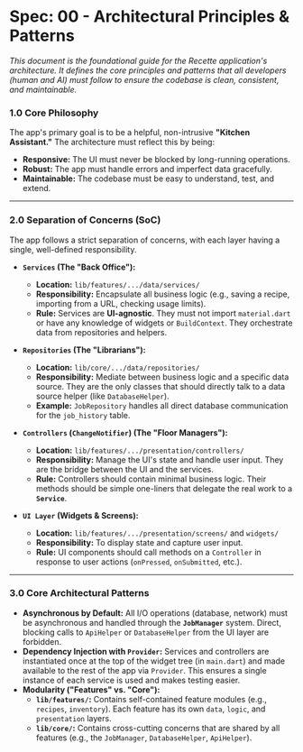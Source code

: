 # **Spec: 00 - Architectural Principles & Patterns**

*This document is the foundational guide for the Recette application's architecture. It defines the core principles and patterns that all developers (human and AI) must follow to ensure the codebase is clean, consistent, and maintainable.*

### **1.0 Core Philosophy**

The app's primary goal is to be a helpful, non-intrusive **"Kitchen Assistant."** The architecture must reflect this by being:
* **Responsive:** The UI must never be blocked by long-running operations.
* **Robust:** The app must handle errors and imperfect data gracefully.
* **Maintainable:** The codebase must be easy to understand, test, and extend.

---

### **2.0 Separation of Concerns (SoC)**

The app follows a strict separation of concerns, with each layer having a single, well-defined responsibility.

* **`Services` (The "Back Office"):**
    * **Location:** `lib/features/.../data/services/`
    * **Responsibility:** Encapsulate all business logic (e.g., saving a recipe, importing from a URL, checking usage limits).
    * **Rule:** Services are **UI-agnostic**. They must not import `material.dart` or have any knowledge of widgets or `BuildContext`. They orchestrate data from repositories and helpers.

* **`Repositories` (The "Librarians"):**
    * **Location:** `lib/core/.../data/repositories/`
    * **Responsibility:** Mediate between business logic and a specific data source. They are the only classes that should directly talk to a data source helper (like `DatabaseHelper`).
    * **Example:** `JobRepository` handles all direct database communication for the `job_history` table.

* **`Controllers` (`ChangeNotifier`) (The "Floor Managers"):**
    * **Location:** `lib/features/.../presentation/controllers/`
    * **Responsibility:** Manage the UI's state and handle user input. They are the bridge between the UI and the services.
    * **Rule:** Controllers should contain minimal business logic. Their methods should be simple one-liners that delegate the real work to a **`Service`**.

* **`UI Layer` (Widgets & Screens):**
    * **Location:** `lib/features/.../presentation/screens/` and `widgets/`
    * **Responsibility:** To display state and capture user input.
    * **Rule:** UI components should call methods on a `Controller` in response to user actions (`onPressed`, `onSubmitted`, etc.).

---

### **3.0 Core Architectural Patterns**

* **Asynchronous by Default:** All I/O operations (database, network) must be asynchronous and handled through the **`JobManager`** system. Direct, blocking calls to `ApiHelper` or `DatabaseHelper` from the UI layer are forbidden.
* **Dependency Injection with `Provider`:** Services and controllers are instantiated once at the top of the widget tree (in `main.dart`) and made available to the rest of the app via `Provider`. This ensures a single instance of each service is used and makes testing easier.
* **Modularity ("Features" vs. "Core"):**
    * **`lib/features/`:** Contains self-contained feature modules (e.g., `recipes`, `inventory`). Each feature has its own `data`, `logic`, and `presentation` layers.
    * **`lib/core/`:** Contains cross-cutting concerns that are shared by all features (e.g., the `JobManager`, `DatabaseHelper`, `ApiHelper`).